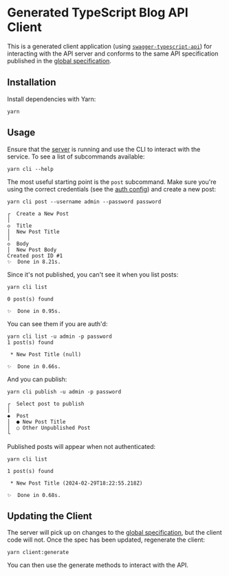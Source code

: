 # Generated TypeScript Blog API Client

This is a generated client application (using [`swagger-typescript-api`][sta])
for interacting with the API server and conforms to the same API specification
published in the [global specification][].

## Installation

Install dependencies with Yarn:

```
yarn
```

## Usage

Ensure that the [server][] is running and use the CLI to interact with the
service. To see a list of subcommands available:

```
yarn cli --help
```

The most useful starting point is the `post` subcommand. Make sure you're using
the correct credentials (see the [auth config][]) and create a new post:

```
yarn cli post --username admin --password password
```

```
┌  Create a New Post
│
◇  Title
│  New Post Title
│
◇  Body
│  New Post Body
Created post ID #1
✨  Done in 8.21s.
```

Since it's not published, you can't see it when you list posts:

```
yarn cli list
```

```
0 post(s) found

✨  Done in 0.95s.
```

You can see them if you are auth'd:

```
yarn cli list -u admin -p password
1 post(s) found

 * New Post Title (null)

✨  Done in 0.66s.
```

And you can publish:

```
yarn cli publish -u admin -p password
```

```
┌  Select post to publish
│
◆  Post
│  ● New Post Title
│  ○ Other Unpublished Post
└
```

Published posts will appear when not authenticated:

```
yarn cli list
```

```
1 post(s) found

 * New Post Title (2024-02-29T18:22:55.218Z)

✨  Done in 0.68s.
```

## Updating the Client

The server will pick up on changes to the [global specification][], but the
client code will not. Once the spec has been updated, regenerate the client:

```
yarn client:generate
```

You can then use the generate methods to interact with the API.

[sta]: https://github.com/acacode/swagger-typescript-api
[server]: ../server/README.md
[global specification]: ../spec/openapi/openapi.yaml
[auth config]: ../server/.env
